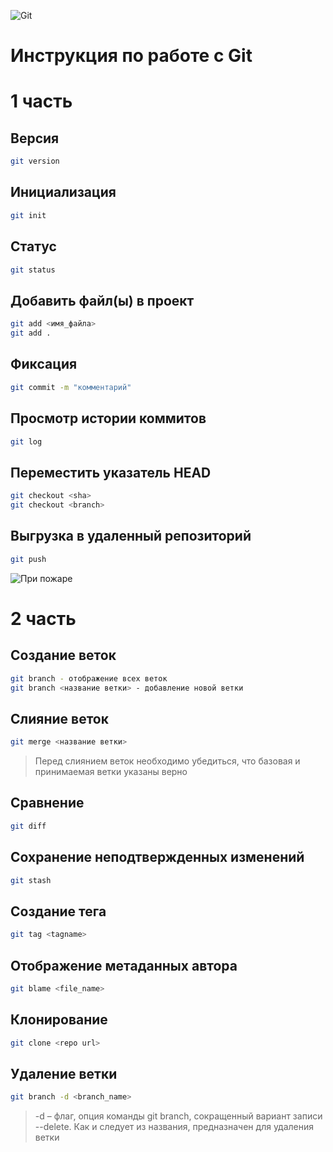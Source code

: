 ![Git](https://upload.wikimedia.org/wikipedia/commons/thumb/e/e0/Git-logo.svg/2560px-Git-logo.svg.png)

# Инструкция по работе с Git

# 1 часть

## Версия
```bash
git version
```
## Инициализация
```bash
git init
```
## Статус
```bash
git status
```
## Добавить файл(ы) в проект
```bash
git add <имя_файла>
git add .
```
## Фиксация
```bash
git commit -m "комментарий"
```
## Просмотр истории коммитов
```bash
git log
```
## Переместить указатель HEAD
```bash
git checkout <sha>
git checkout <branch>
```
## Выгрузка в удаленный репозиторий
```bash
git push
```

![](https://miro.medium.com/max/990/1*_UUaozFPd2qHfCFjlhIgGA.png "При пожаре")

# 2 часть

## Создание веток

```bash
git branch - отображение всех веток
git branch <название ветки> - добавление новой ветки
```
## Слияние веток
```bash
git merge <название ветки>
```
>Перед слиянием веток необходимо убедиться, что базовая и принимаемая ветки указаны верно

## Сравнение
```bash
git diff
```

## Сохранение неподтвержденных изменений
```bash
git stash
```

## Создание тега
```bash
git tag <tagname>
```

## Отображение метаданных автора
```bash
git blame <file_name>
```

## Клонирование
```bash
git clone <repo url>
```

## Удаление ветки
```bash
git branch -d <branch_name>
```
>-d – флаг, опция команды git branch, сокращенный вариант записи --delete. Как и следует из названия, предназначен для удаления ветки